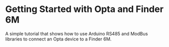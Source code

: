 # Getting Started with Opta and Finder 6M

A simple tutorial that shows how to use Arduino RS485 and ModBus libraries to
connect an Opta device to a Finder 6M.
